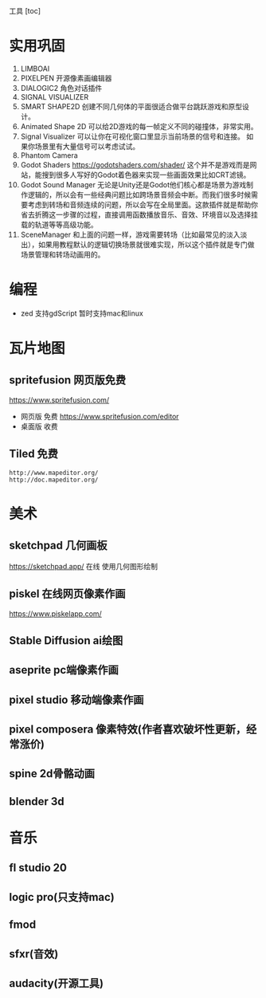 工具
[toc]

# 实用巩固
1. LIMBOAI
2. PIXELPEN 开源像素画编辑器
3. DIALOGIC2 角色对话插件
4. SIGNAL VISUALIZER
5. SMART SHAPE2D 创建不同几何体的平面很适合做平台跳跃游戏和原型设计。
6. Animated Shape 2D 可以给2D游戏的每一帧定义不同的碰撞体，非常实用。
6. Signal Visualizer 可以让你在可视化窗口里显示当前场景的信号和连接。 如果你场景里有大量信号可以考虑试试。
7.  Phantom Camera 
8.  Godot Shaders https://godotshaders.com/shader/ 这个并不是游戏而是网站，能搜到很多人写好的Godot着色器来实现一些画面效果比如CRT滤镜。
9.  Godot Sound Manager 无论是Unity还是Godot他们核心都是场景为游戏制作逻辑的，所以会有一些经典问题比如跨场景音频会中断。而我们很多时候需要考虑到转场和音频连续的问题，所以会写在全局里面。这款插件就是帮助你省去折腾这一步骤的过程，直接调用函数播放音乐、音效、环境音以及选择挂载的轨道等等高级功能。
10. SceneManager  和上面的问题一样，游戏需要转场（比如最常见的淡入淡出），如果用教程默认的逻辑切换场景就很难实现，所以这个插件就是专门做场景管理和转场动画用的。

# 编程
- zed 支持gdScript 暂时支持mac和linux

# 瓦片地图

## spritefusion 网页版免费
https://www.spritefusion.com/

- 网页版
  免费 https://www.spritefusion.com/editor
- 桌面版
  收费

## Tiled  免费
    http://www.mapeditor.org/
    http://doc.mapeditor.org/

# 美术

## sketchpad 几何画板 
https://sketchpad.app/ 在线 使用几何图形绘制

## piskel 在线网页像素作画
https://www.piskelapp.com/

## Stable Diffusion ai绘图

## aseprite pc端像素作画

## pixel studio 移动端像素作画

## pixel composera 像素特效(作者喜欢破坏性更新，经常涨价)

## spine 2d骨骼动画

## blender 3d

# 音乐

## fl studio 20

## logic pro(只支持mac)

## fmod

## sfxr(音效)

## audacity(开源工具)
